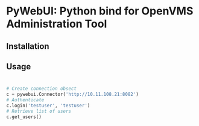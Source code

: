 PyWebUI: Python bind for OpenVMS Administration Tool
========================================================

Installation
------------

Usage
-----
#  
```python
# Create connection obsect
c = pywebui.Connector('http://10.11.108.21:8082')
# Authenticate
c.login('testuser', 'testuser')
# Retrieve list of users
c.get_users()
```
